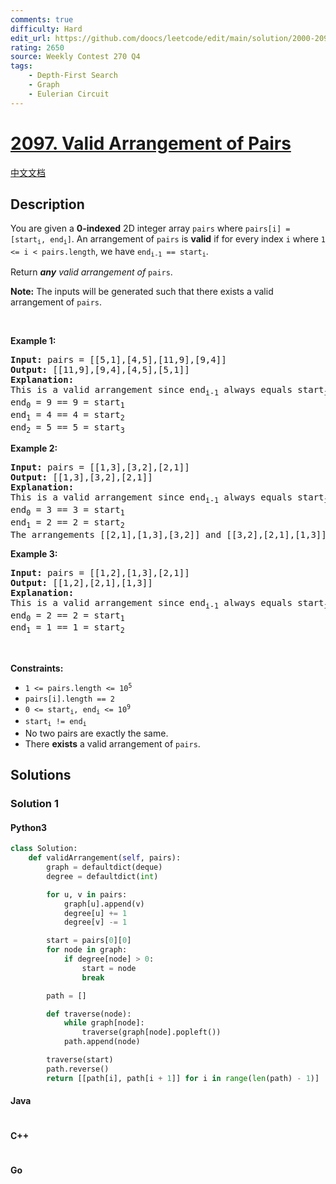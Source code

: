 ```yaml
---
comments: true
difficulty: Hard
edit_url: https://github.com/doocs/leetcode/edit/main/solution/2000-2099/2097.Valid%20Arrangement%20of%20Pairs/README_EN.md
rating: 2650
source: Weekly Contest 270 Q4
tags:
    - Depth-First Search
    - Graph
    - Eulerian Circuit
---
```


<!-- problem:start -->

# [2097. Valid Arrangement of Pairs](https://leetcode.com/problems/valid-arrangement-of-pairs)

[中文文档](/solution/2000-2099/2097.Valid%20Arrangement%20of%20Pairs/README.md)

## Description

<!-- description:start -->

<p>You are given a <strong>0-indexed</strong> 2D integer array <code>pairs</code> where <code>pairs[i] = [start<sub>i</sub>, end<sub>i</sub>]</code>. An arrangement of <code>pairs</code> is <strong>valid</strong> if for every index <code>i</code> where <code>1 &lt;= i &lt; pairs.length</code>, we have <code>end<sub>i-1</sub> == start<sub>i</sub></code>.</p>

<p>Return <em><strong>any</strong> valid arrangement of </em><code>pairs</code>.</p>

<p><strong>Note:</strong> The inputs will be generated such that there exists a valid arrangement of <code>pairs</code>.</p>

<p>&nbsp;</p>
<p><strong class="example">Example 1:</strong></p>

<pre>
<strong>Input:</strong> pairs = [[5,1],[4,5],[11,9],[9,4]]
<strong>Output:</strong> [[11,9],[9,4],[4,5],[5,1]]
<strong>Explanation:
</strong>This is a valid arrangement since end<sub>i-1</sub> always equals start<sub>i</sub>.
end<sub>0</sub> = 9 == 9 = start<sub>1</sub> 
end<sub>1</sub> = 4 == 4 = start<sub>2</sub>
end<sub>2</sub> = 5 == 5 = start<sub>3</sub>
</pre>

<p><strong class="example">Example 2:</strong></p>

<pre>
<strong>Input:</strong> pairs = [[1,3],[3,2],[2,1]]
<strong>Output:</strong> [[1,3],[3,2],[2,1]]
<strong>Explanation:</strong>
This is a valid arrangement since end<sub>i-1</sub> always equals start<sub>i</sub>.
end<sub>0</sub> = 3 == 3 = start<sub>1</sub>
end<sub>1</sub> = 2 == 2 = start<sub>2</sub>
The arrangements [[2,1],[1,3],[3,2]] and [[3,2],[2,1],[1,3]] are also valid.
</pre>

<p><strong class="example">Example 3:</strong></p>

<pre>
<strong>Input:</strong> pairs = [[1,2],[1,3],[2,1]]
<strong>Output:</strong> [[1,2],[2,1],[1,3]]
<strong>Explanation:</strong>
This is a valid arrangement since end<sub>i-1</sub> always equals start<sub>i</sub>.
end<sub>0</sub> = 2 == 2 = start<sub>1</sub>
end<sub>1</sub> = 1 == 1 = start<sub>2</sub>
</pre>

<p>&nbsp;</p>
<p><strong>Constraints:</strong></p>

<ul>
	<li><code>1 &lt;= pairs.length &lt;= 10<sup>5</sup></code></li>
	<li><code>pairs[i].length == 2</code></li>
	<li><code>0 &lt;= start<sub>i</sub>, end<sub>i</sub> &lt;= 10<sup>9</sup></code></li>
	<li><code>start<sub>i</sub> != end<sub>i</sub></code></li>
	<li>No two pairs are exactly the same.</li>
	<li>There <strong>exists</strong> a valid arrangement of <code>pairs</code>.</li>
</ul>

<!-- description:end -->

## Solutions

<!-- solution:start -->

### Solution 1

<!-- tabs:start -->

#### Python3

```python
class Solution:
    def validArrangement(self, pairs):
        graph = defaultdict(deque)
        degree = defaultdict(int)

        for u, v in pairs:
            graph[u].append(v)
            degree[u] += 1
            degree[v] -= 1

        start = pairs[0][0]
        for node in graph:
            if degree[node] > 0:
                start = node
                break

        path = []

        def traverse(node):
            while graph[node]:
                traverse(graph[node].popleft())
            path.append(node)

        traverse(start)
        path.reverse()
        return [[path[i], path[i + 1]] for i in range(len(path) - 1)]

```

#### Java

```java

```

#### C++

```cpp

```

#### Go

```go

```

<!-- tabs:end -->

<!-- solution:end -->

<!-- problem:end -->

